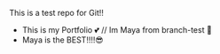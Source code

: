 This is a test repo for Git!!
- This is my Portfolio 💕
// Im Maya from branch-test 🫡
- Maya is the BEST!!!!😎